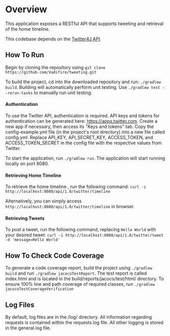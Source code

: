 # Overview
This application exposes a RESTful API that supports tweeting and retrieval of the home timeline.

This codebase depends on the [Twitter4J API](http://twitter4j.org/). 

## How To Run

Begin by cloning the repository using ```git clone https://github.com/Vadifire/tweeting.git``` 

To build the project, cd into the downloaded repository and run: ```./gradlew build```. 
Building will automatically perform unit testing. Use ```./gradlew test --rerun-tasks``` to manually run unit testing.

#### Authentication

To use the Twitter API, authentication is required. 
API keys and tokens for authentication can be generated here: https://apps.twitter.com. Create a new app if
necessary, then access its "Keys and tokens" tab. Copy the config-example.yml file (in the project's root directory) 
into a new file called config.yml. Replace API_KEY, API_SECRET_KEY, ACCESS_TOKEN, and ACCESS_TOKEN_SECRET in the config 
file with the respective values from Twitter.

To start the application, run ```./gradlew run```. The application will start running locally on port 8080.

#### Retrieving Home Timeline

To retrieve the home timeline , run the following command:
 ```curl -i http://localhost:8080/api/1.0/twitter/timeline```
 
Alternatively, you can simply access ```http://localhost:8080/api/1.0/twitter/timeline``` in browser.
 
#### Retrieving Tweets
 
To post a tweet, run the following command, replacing ```Hello World``` with your desired tweet:
```curl -i http://localhost:8080/api/1.0/twitter/tweet -d 'message=Hello World'```

## How To Check Code Coverage

To generate a code coverage report, build the project using ```./gradlew build``` 
and run ```./gradlew jacocoTestReport```. The test report is called index.html and is located in the
build/reports/jacoco/test/html/ directory. To ensure 100% line and path coverage of required classes, run 
```./gradlew jacocoTestCoverageVerification```

## Log Files

By default, log files are in the /log/ directory. All information regarding requests is contained within the 
requests.log file. All other logging is stored in the general.log file. 